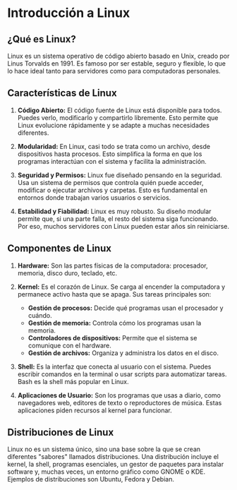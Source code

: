 # Introducción a Linux

## ¿Qué es Linux?

Linux es un sistema operativo de código abierto basado en Unix, creado por Linus Torvalds en 1991. Es famoso por ser estable, seguro y flexible, lo que lo hace ideal tanto para servidores como para computadoras personales.

## Características de Linux

1. **Código Abierto:** El código fuente de Linux está disponible para todos. Puedes verlo, modificarlo y compartirlo libremente. Esto permite que Linux evolucione rápidamente y se adapte a muchas necesidades diferentes.

2. **Modularidad:** En Linux, casi todo se trata como un archivo, desde dispositivos hasta procesos. Esto simplifica la forma en que los programas interactúan con el sistema y facilita la administración.

3. **Seguridad y Permisos:** Linux fue diseñado pensando en la seguridad. Usa un sistema de permisos que controla quién puede acceder, modificar o ejecutar archivos y carpetas. Esto es fundamental en entornos donde trabajan varios usuarios o servicios.

4. **Estabilidad y Fiabilidad:** Linux es muy robusto. Su diseño modular permite que, si una parte falla, el resto del sistema siga funcionando. Por eso, muchos servidores con Linux pueden estar años sin reiniciarse.

## Componentes de Linux

1. **Hardware:** Son las partes físicas de la computadora: procesador, memoria, disco duro, teclado, etc.

2. **Kernel:** Es el corazón de Linux. Se carga al encender la computadora y permanece activo hasta que se apaga. Sus tareas principales son:
    - **Gestión de procesos:** Decide qué programas usan el procesador y cuándo.
    - **Gestión de memoria:** Controla cómo los programas usan la memoria.
    - **Controladores de dispositivos:** Permite que el sistema se comunique con el hardware.
    - **Gestión de archivos:** Organiza y administra los datos en el disco.

3. **Shell:** Es la interfaz que conecta al usuario con el sistema. Puedes escribir comandos en la terminal o usar scripts para automatizar tareas. Bash es la shell más popular en Linux.

4. **Aplicaciones de Usuario:** Son los programas que usas a diario, como navegadores web, editores de texto o reproductores de música. Estas aplicaciones piden recursos al kernel para funcionar.

## Distribuciones de Linux

Linux no es un sistema único, sino una base sobre la que se crean diferentes "sabores" llamados distribuciones. Una distribución incluye el kernel, la shell, programas esenciales, un gestor de paquetes para instalar software y, muchas veces, un entorno gráfico como GNOME o KDE. Ejemplos de distribuciones son Ubuntu, Fedora y Debian.
